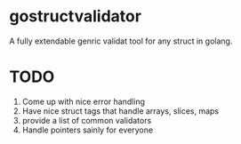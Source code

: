 # gostructvalidator

A fully extendable genric validat tool for any struct in golang.


# TODO
  1. Come up with nice error handling
  2. Have nice struct tags that handle arrays, slices, maps
  3. provide a list of common validators
  4. Handle pointers sainly for everyone
